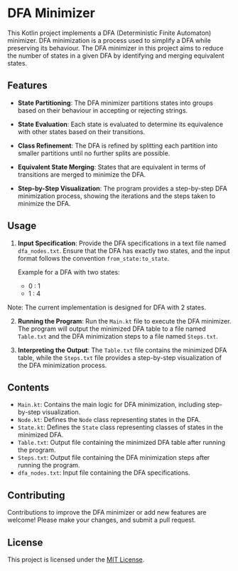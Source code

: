 # DFA Minimizer

This Kotlin project implements a DFA (Deterministic Finite Automaton) minimizer. DFA minimization is a process used to simplify a DFA while preserving its behaviour. The DFA minimizer in this project aims to reduce the number of states in a given DFA by identifying and merging equivalent states.

## Features

- **State Partitioning**: The DFA minimizer partitions states into groups based on their behaviour in accepting or rejecting strings.
  
- **State Evaluation**: Each state is evaluated to determine its equivalence with other states based on their transitions.

- **Class Refinement**: The DFA is refined by splitting each partition into smaller partitions until no further splits are possible.

- **Equivalent State Merging**: States that are equivalent in terms of transitions are merged to minimize the DFA.

- **Step-by-Step Visualization**: The program provides a step-by-step DFA minimization process, showing the iterations and the steps taken to minimize the DFA.

## Usage

1. **Input Specification**: Provide the DFA specifications in a text file named `dfa_nodes.txt`. Ensure that the DFA has exactly two states, and the input format follows the convention `from_state:to_state`. 

   Example for a DFA with two states:
   - 0 : 1
   - 1 : 4


Note: The current implementation is designed for DFA with 2 states.

2. **Running the Program**: Run the `Main.kt` file to execute the DFA minimizer. The program will output the minimized DFA table to a file named `Table.txt` and the DFA minimization steps to a file named `Steps.txt`.

3. **Interpreting the Output**: The `Table.txt` file contains the minimized DFA table, while the `Steps.txt` file provides a step-by-step visualization of the DFA minimization process.

## Contents

- `Main.kt`: Contains the main logic for DFA minimization, including step-by-step visualization.
- `Node.kt`: Defines the `Node` class representing states in the DFA.
- `State.kt`: Defines the `State` class representing classes of states in the minimized DFA.
- `Table.txt`: Output file containing the minimized DFA table after running the program.
- `Steps.txt`: Output file containing the DFA minimization steps after running the program.
- `dfa_nodes.txt`: Input file containing the DFA specifications.

## Contributing

Contributions to improve the DFA minimizer or add new features are welcome! Please make your changes, and submit a pull request.

## License

This project is licensed under the [MIT License](LICENSE).
